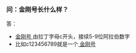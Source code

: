 ### 问：金刚号长什么样？

答：

- [ 金刚号 ](https//a2zitpro.github.io/web/金刚号)由拉丁字母c开头，接续5-9位阿拉伯数字
- 比如c123456789就是一个[ 金刚号 ](https//a2zitpro.github.io/web/金刚号)
